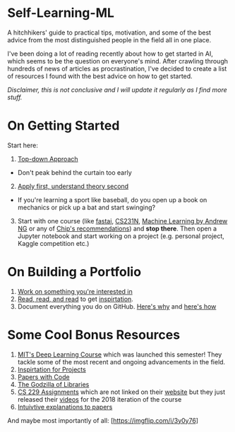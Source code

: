 # Self-Learning-ML
A hitchhikers' guide to practical tips, motivation, and some of the best advice from the most distinguished people in the field all in one place.

I've been doing a lot of reading recently about how to get started in AI, which seems to be the question on everyone's mind. After crawling through hundreds of news of articles as procrastination, I've decided to create a list of resources I found with the best advice on how to get started. 

*Disclaimer, this is not conclusive and I will update it regularly as I find more stuff.*

# On Getting Started
Start here:
1. [Top-down Approach](https://hackernoon.com/how-not-to-do-fast-ai-or-any-ml-mooc-3d34a7e0ab8c)
- Don't peak behind the curtain too early
2. [Apply first, understand theory second](https://twitter.com/EmilWallner/status/1184723559899418625)
- If you're learning a sport like baseball, do you open up a book on mechanics or pick up a bat and start swinging?
3. Start with one course (like [fastai](https://course.fast.ai/), [CS231N](http://cs231n.stanford.edu/), [Machine Learning by Andrew NG](https://www.coursera.org/courses?query=machine%20learning%20andrew%20ng) or any of [Chip's recommendations](https://huyenchip.com/2019/08/05/free-online-machine-learning-curriculum.html)) and **stop there**. Then open a Jupyter notebook and start working on a project (e.g. personal project, Kaggle competition etc.)

# On Building a Portfolio
1. [Work on something you're interested in](https://towardsdatascience.com/the-cold-start-problem-how-to-build-your-machine-learning-portfolio-6718b4ae83e9)
2. [Read, read, and read](https://github.com/rushter/data-science-blogs) to get [inspirtation](https://austinkleon.com/steal/).
3. Document everything you do on GitHub. [Here's why](https://huyenchip.com/2018/10/08/career-advice-recent-cs-graduates.html) and [here's how](https://www.reddit.com/r/learnprogramming/comments/7r3gd4/how_to_efficiently_build_a_portfolio_on_github/)


# Some Cool Bonus Resources
1. [MIT's Deep Learning Course](http://introtodeeplearning.com/) which was launched this semester! They tackle some of the most recent and ongoing advancements in the field.
2. [Inspirtation for Projects](http://cs231n.stanford.edu/project.html)
3. [Papers with Code](https://paperswithcode.com/) 
4. [The Godzilla of Libraries](https://arxiv.org/list/cs/recent)
5. [CS 229 Assignments](https://github.com/zhixuan-lin/cs229-ps-2018) which are not linked on their [website](http://cs229.stanford.edu/) but they just released their [videos](https://www.youtube.com/watch?v=jGwO_UgTS7I&list=PLoROMvodv4rMiGQp3WXShtMGgzqpfVfbU) for the 2018 iteration of the course
6. [Intuivtive explanations to papers](https://blog.acolyer.org/)

And maybe most importantly of all:
[https://imgflip.com/i/3y0y76]

